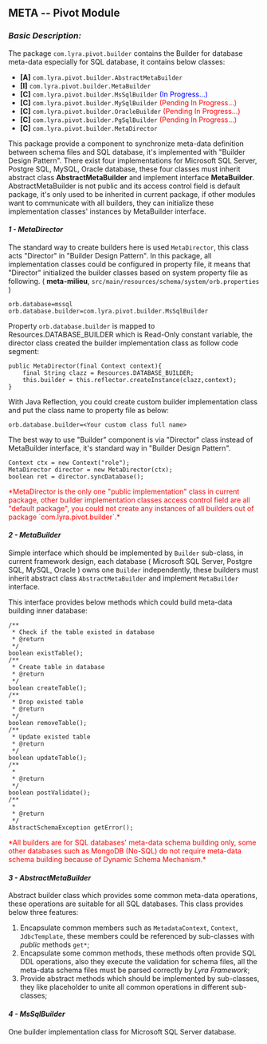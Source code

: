## META -- Pivot Module

### __*Basic Description:*__

The package `com.lyra.pivot.builder` contains the Builder for database meta-data especially for SQL database, it contains below classes:

- __[A]__ `com.lyra.pivot.builder.AbstractMetaBuilder`
- __[I]__ `com.lyra.pivot.builder.MetaBuilder`
- __[C]__ `com.lyra.pivot.builder.MsSqlBuilder` <font style="color:blue">(In Progress...)</font>
- __[C]__ `com.lyra.pivot.builder.MySqlBuilder` <font style="color:red">(Pending In Progress...)</font>
- __[C]__ `com.lyra.pivot.builder.OracleBuilder` <font style="color:red">(Pending In Progress...)</font>
- __[C]__ `com.lyra.pivot.builder.PgSqlBuilder` <font style="color:red">(Pending In Progress...)</font>
- __[C]__ `com.lyra.pivot.builder.MetaDirector`

This package provide a component to synchronize meta-data definition between schema files and SQL database, it's implemented with "Builder Design Pattern". There exist four implementations for Microsoft SQL Server, Postgre SQL, MySQL, Oracle database, these four classes must inherit abstract class __AbstractMetaBuilder__ and implement interface __MetaBuilder__. AbstractMetaBuilder is not public and its access control field is default package, it's only used to be inherited in current package, if other modules want to communicate with all builders, they can initialize these implementation classes' instances by MetaBuilder interface. 

#### *1 - MetaDirector*

The standard way to create builders here is used `MetaDirector`, this class acts "Director" in "Builder Design Pattern". In this package, all implementation classes could be configured in property file, it means that "Director" initialized the builder classes based on system property file as following. ( __meta-milieu__, `src/main/resources/schema/system/orb.properties` )

	orb.database=mssql
	orb.database.builder=com.lyra.pivot.builder.MsSqlBuilder

Property `orb.database.builder` is mapped to Resources.DATABASE_BUILDER which is Read-Only constant variable, the director class created the builder implementation class as follow code segment:

	public MetaDirector(final Context context){
		final String clazz = Resources.DATABASE_BUILDER;
		this.builder = this.reflector.createInstance(clazz,context);
	}

With Java Reflection, you could create custom builder implementation class and put the class name to property file as below:

	orb.database.builder=<Your custom class full name>

The best way to use "Builder" component is via "Director" class instead of MetaBuilder interface, it's standard way in "Builder Design Pattern". 

	Context ctx = new Context("role");
	MetaDirector director = new MetaDirector(ctx);
	boolean ret = director.syncDatabase();

<font style="color:red">
*MetaDirector is the only one "public implementation" class in current package, other builder implementation classes access control field are all "default package", you could not create any instances of all builders out of package `com.lyra.pivot.builder`.*
</font>

#### *2 - MetaBuilder*

Simple interface which should be implemented by `Builder` sub-class, in current framework design, each database ( Microsoft SQL Server, Postgre SQL, MySQL, Oracle ) owns one `Builder` independently, these builders must inherit abstract class `AbstractMetaBuilder` and implement `MetaBuilder` interface. 

This interface provides below methods which could build meta-data building inner database:

	/**
	 * Check if the table existed in database
	 * @return
	 */
	boolean existTable();
	/**
	 * Create table in database
	 * @return
	 */
	boolean createTable();
	/**
	 * Drop existed table
	 * @return
	 */
	boolean removeTable();
	/**
	 * Update existed table
	 * @return
	 */
	boolean updateTable();
	/**
	 * 
	 * @return
	 */
	boolean postValidate();
	/**
	 * 
	 * @return
	 */
	AbstractSchemaException getError();

<font style="color:red">
*All builders are for SQL databases' meta-data schema building only, some other databases such as MongoDB (No-SQL) do not require meta-data schema building because of Dynamic Schema Mechanism.*
</font>

#### *3 - AbstractMetaBuilder*

Abstract builder class which provides some common meta-data operations, these operations are suitable for all SQL databases. This class provides below three features:

1. Encapsulate common members such as `MetadataContext`, `Context`, `JdbcTemplate`, these members could be referenced by sub-classes with *public* methods `get*`;
2. Encapsulate some common methods, these methods often provide SQL DDL operations, also they execute the validation for schema files, all the meta-data schema files must be parsed correctly by *Lyra Framework*;
3. Provide abstract methods which should be implemented by sub-classes, they like placeholder to unite all common operations in different sub-classes;

#### *4 - MsSqlBuilder*

One builder implementation class for Microsoft SQL Server database. 